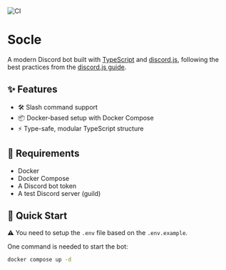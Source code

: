 ![CI](https://github.com/nadmax/modulon/actions/workflows/ci.yaml/badge.svg)

# Socle

A modern Discord bot built with [TypeScript](https://www.typescriptlang.org/) and [discord.js](https://discord.js.org/), following the best practices from the [discord.js guide](https://discordjs.guide/).  

## ✨ Features

- 🛠 Slash command support
- 📦 Docker-based setup with Docker Compose
- ⚡ Type-safe, modular TypeScript structure

## 🧠 Requirements

- Docker
- Docker Compose
- A Discord bot token
- A test Discord server (guild)

## 🚀 Quick Start

⚠️ You need to setup the `.env` file based on the `.env.example`.  

One command is needed to start the bot:

```bash
docker compose up -d
```
